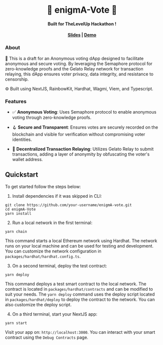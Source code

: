 <h1 align="center"> 🤫 enigmA-Vote 🤫</h1>
  <h4 align="center">Built for TheLevelUp Hackathon !</h4>

<h4 align="center">
  <a href="https://docs.scaffoldeth.io">Slides</a> |
  <a href="https://scaffoldeth.io">Demo</a>
</h4>

### About

🧪 This is a draft for an Anonymous voting dApp designed to facilitate anonymous and secure voting. By leveraging the Semaphore protocol for zero-knowledge proofs and the Gelato Relay network for transaction relaying, this dApp ensures voter privacy, data integrity, and resistance to censorship.

⚙️ Built using NextJS, RainbowKit, Hardhat, Wagmi, Viem, and Typescript.

### Features

- ✅ **Anonymous Voting**: Uses Semaphore protocol to enable anonymous voting through zero-knowledge proofs.

- 🪝 **Secure and Transparent**: Ensures votes are securely recorded on the blockchain and visible for verification without compromising voter identities.

- 🧱 **Decentralized Transaction Relaying**: Utilizes Gelato Relay to submit transactions, adding a layer of anonymity by obfuscating the voter's wallet address.

## Quickstart

To get started follow the steps below:

1. Install dependencies if it was skipped in CLI:

```
git clone https://github.com/your-username/enigmA-vote.git
cd enigmA-Vote
yarn install
```

2. Run a local network in the first terminal:

```
yarn chain
```

This command starts a local Ethereum network using Hardhat. The network runs on your local machine and can be used for testing and development. You can customize the network configuration in `packages/hardhat/hardhat.config.ts`.

3. On a second terminal, deploy the test contract:

```
yarn deploy
```

This command deploys a test smart contract to the local network. The contract is located in `packages/hardhat/contracts` and can be modified to suit your needs. The `yarn deploy` command uses the deploy script located in `packages/hardhat/deploy` to deploy the contract to the network. You can also customize the deploy script.

4. On a third terminal, start your NextJS app:

```
yarn start
```

Visit your app on: `http://localhost:3000`. You can interact with your smart contract using the `Debug Contracts` page.
